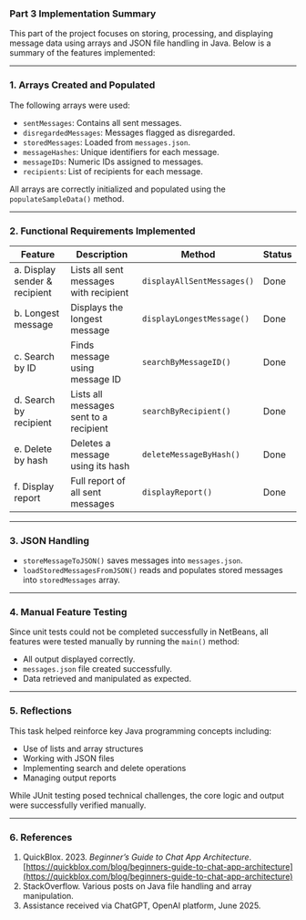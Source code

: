 ### Part 3 Implementation Summary

This part of the project focuses on storing, processing, and displaying message data using arrays and JSON file handling in Java. Below is a summary of the features implemented:

---

### 1. Arrays Created and Populated

The following arrays were used:

* `sentMessages`: Contains all sent messages.
* `disregardedMessages`: Messages flagged as disregarded.
* `storedMessages`: Loaded from `messages.json`.
* `messageHashes`: Unique identifiers for each message.
* `messageIDs`: Numeric IDs assigned to messages.
* `recipients`: List of recipients for each message.

All arrays are correctly initialized and populated using the `populateSampleData()` method.

---

### 2. Functional Requirements Implemented

| Feature                       | Description                            | Method                     | Status |
| ----------------------------- | -------------------------------------- | -------------------------- | ------ |
| a. Display sender & recipient | Lists all sent messages with recipient | `displayAllSentMessages()` | Done   |
| b. Longest message            | Displays the longest message           | `displayLongestMessage()`  | Done   |
| c. Search by ID               | Finds message using message ID         | `searchByMessageID()`      | Done   |
| d. Search by recipient        | Lists all messages sent to a recipient | `searchByRecipient()`      | Done   |
| e. Delete by hash             | Deletes a message using its hash       | `deleteMessageByHash()`    | Done   |
| f. Display report             | Full report of all sent messages       | `displayReport()`          | Done   |

---

### 3. JSON Handling

* `storeMessageToJSON()` saves messages into `messages.json`.
* `loadStoredMessagesFromJSON()` reads and populates stored messages into `storedMessages` array.

---

### 4. Manual Feature Testing

Since unit tests could not be completed successfully in NetBeans, all features were tested manually by running the `main()` method:

* All output displayed correctly.
* `messages.json` file created successfully.
* Data retrieved and manipulated as expected.

---

### 5. Reflections

This task helped reinforce key Java programming concepts including:

* Use of lists and array structures
* Working with JSON files
* Implementing search and delete operations
* Managing output reports

While JUnit testing posed technical challenges, the core logic and output were successfully verified manually.

---

### 6. References

1. QuickBlox. 2023. *Beginner’s Guide to Chat App Architecture*. [https://quickblox.com/blog/beginners-guide-to-chat-app-architecture](https://quickblox.com/blog/beginners-guide-to-chat-app-architecture)
2. StackOverflow. Various posts on Java file handling and array manipulation.
3. Assistance received via ChatGPT, OpenAI platform, June 2025.
